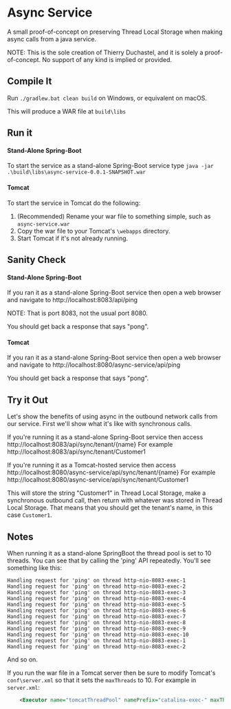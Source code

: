 # Async Service
A small proof-of-concept on preserving Thread Local Storage when making async calls from a java service.

NOTE: This is the sole creation of Thierry Duchastel, and it is solely a proof-of-concept. No support of any kind is implied or provided.

## Compile It
Run `./gradlew.bat clean build` on Windows, or equivalent on macOS.

This will produce a WAR file at `build\libs`

## Run it
#### Stand-Alone Spring-Boot
To start the service as a stand-alone Spring-Boot service type `java -jar .\build\libs\async-service-0.0.1-SNAPSHOT.war`

#### Tomcat
To start the service in Tomcat do the following:
1. (Recommended) Rename your war file to something simple, such as `async-service.war`
1. Copy the war file to your Tomcat's `\webapps` directory.
1. Start Tomcat if it's not already running.

## Sanity Check
#### Stand-Alone Spring-Boot
If you ran it as a stand-alone Spring-Boot service then open a web browser and navigate to http://localhost:8083/api/ping

NOTE: That is port 8083, not the usual port 8080.

You should get back a response that says "pong".

#### Tomcat
If you ran it as a stand-alone Spring-Boot service then open a web browser and navigate to http://localhost:8080/async-service/api/ping

You should get back a response that says "pong".


## Try it Out
Let's show the benefits of using async in the outbound network calls from our service. First we'll show what
it's like with synchronous calls.

If you're running it as a stand-alone Spring-Boot service then access http://localhost:8083/api/sync/tenant/{name}
For example http://localhost:8083/api/sync/tenant/Customer1

If you're running it as a Tomcat-hosted service then access http://localhost:8080/async-service/api/sync/tenant/{name}
For example http://localhost:8080/async-service/api/sync/tenant/Customer1

This will store the string "Customer1" in Thread Local Storage, make a synchronous outbound call, then return with
whatever was stored in Thread Local Storage.  That means that you should get the tenant's name, in this case `Customer1`.

## Notes
When running it as a stand-alone SpringBoot the thread pool is set to 10 threads.  You can see that by calling the
'ping' API repeatedly.  You'll see something like this:

```
Handling request for 'ping' on thread http-nio-8083-exec-1
Handling request for 'ping' on thread http-nio-8083-exec-2
Handling request for 'ping' on thread http-nio-8083-exec-3
Handling request for 'ping' on thread http-nio-8083-exec-4
Handling request for 'ping' on thread http-nio-8083-exec-5
Handling request for 'ping' on thread http-nio-8083-exec-6
Handling request for 'ping' on thread http-nio-8083-exec-7
Handling request for 'ping' on thread http-nio-8083-exec-8
Handling request for 'ping' on thread http-nio-8083-exec-9
Handling request for 'ping' on thread http-nio-8083-exec-10
Handling request for 'ping' on thread http-nio-8083-exec-1
Handling request for 'ping' on thread http-nio-8083-exec-2
```

And so on.

If you run the war file in a Tomcat server then be sure to modify Tomcat's `conf\server.xml` so that it sets the 
`maxThreads` to 10.  For example in `server.xml`:

```xml
    <Executor name="tomcatThreadPool" namePrefix="catalina-exec-" maxThreads="10" minSpareThreads="10"/>
```


